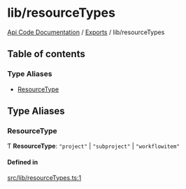# lib/resourceTypes
 
[Api Code Documentation](../README.md) / [Exports](../modules.md) / lib/resourceTypes

## Table of contents

### Type Aliases

- [ResourceType](lib_resourceTypes.md#resourcetype)

## Type Aliases

### ResourceType

Ƭ **ResourceType**: ``"project"`` \| ``"subproject"`` \| ``"workflowitem"``

#### Defined in

[src/lib/resourceTypes.ts:1](https://github.com/openkfw/TruBudget/blob/422cbec/api/src/lib/resourceTypes.ts#L1)
